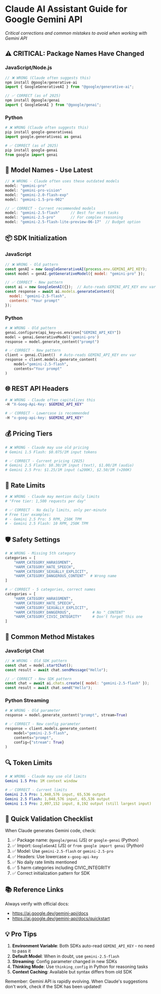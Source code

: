 # Claude AI Assistant Guide for Google Gemini API

*Critical corrections and common mistakes to avoid when working with Gemini API*

## ⚠️ CRITICAL: Package Names Have Changed

### JavaScript/Node.js
```javascript
// ❌ WRONG (Claude often suggests this)
npm install @google/generative-ai
import { GoogleGenerativeAI } from "@google/generative-ai";

// ✅ CORRECT (as of 2025)
npm install @google/genai
import { GoogleGenAI } from "@google/genai";
```

### Python
```python
# ❌ WRONG (Claude often suggests this)
pip install google-generativeai
import google.generativeai as genai

# ✅ CORRECT (as of 2025)
pip install google-genai
from google import genai
```

## 🔴 Model Names - Use Latest

```javascript
// ❌ WRONG - Claude often uses these outdated models
model: "gemini-pro"
model: "gemini-pro-vision"
model: "gemini-2.0-flash-exp"
model: "gemini-1.5-pro-002"

// ✅ CORRECT - Current recommended models
model: "gemini-2.5-flash"     // Best for most tasks
model: "gemini-2.5-pro"       // For complex reasoning
model: "gemini-2.5-flash-lite-preview-06-17"  // Budget option
```

## 📦 SDK Initialization

### JavaScript
```javascript
// ❌ WRONG - Old pattern
const genAI = new GoogleGenerativeAI(process.env.GEMINI_API_KEY);
const model = genAI.getGenerativeModel({ model: "gemini-pro" });

// ✅ CORRECT - New pattern
const ai = new GoogleGenAI({});  // Auto-reads GEMINI_API_KEY env var
const response = await ai.models.generateContent({
  model: "gemini-2.5-flash",
  contents: "Your prompt"
});
```

### Python
```python
# ❌ WRONG - Old pattern
genai.configure(api_key=os.environ["GEMINI_API_KEY"])
model = genai.GenerativeModel('gemini-pro')
response = model.generate_content("prompt")

# ✅ CORRECT - New pattern
client = genai.Client()  # Auto-reads GEMINI_API_KEY env var
response = client.models.generate_content(
    model="gemini-2.5-flash",
    contents="Your prompt"
)
```

## 🌐 REST API Headers

```bash
# ❌ WRONG - Claude often capitalizes this
-H "X-Goog-Api-Key: $GEMINI_API_KEY"

# ✅ CORRECT - Lowercase is recommended
-H "x-goog-api-key: $GEMINI_API_KEY"
```

## 💰 Pricing Tiers

```python
# ❌ WRONG - Claude may use old pricing
# Gemini 1.5 Flash: $0.075/1M input tokens

# ✅ CORRECT - Current pricing (2025)
# Gemini 2.5 Flash: $0.30/1M input (text), $1.00/1M (audio)
# Gemini 2.5 Pro: $1.25/1M input (≤200K), $2.50/1M (>200K)
```

## 🚦 Rate Limits

```python
# ❌ WRONG - Claude may mention daily limits
# "Free tier: 1,500 requests per day"

# ✅ CORRECT - No daily limits, only per-minute
# Free tier examples:
# - Gemini 2.5 Pro: 5 RPM, 250K TPM
# - Gemini 2.5 Flash: 10 RPM, 250K TPM
```

## 🛡️ Safety Settings

```python
# ❌ WRONG - Missing 5th category
categories = [
    "HARM_CATEGORY_HARASSMENT",
    "HARM_CATEGORY_HATE_SPEECH", 
    "HARM_CATEGORY_SEXUALLY_EXPLICIT",
    "HARM_CATEGORY_DANGEROUS_CONTENT"  # Wrong name
]

# ✅ CORRECT - 5 categories, correct names
categories = [
    "HARM_CATEGORY_HARASSMENT",
    "HARM_CATEGORY_HATE_SPEECH",
    "HARM_CATEGORY_SEXUALLY_EXPLICIT", 
    "HARM_CATEGORY_DANGEROUS",          # No "_CONTENT"
    "HARM_CATEGORY_CIVIC_INTEGRITY"     # Don't forget this one
]
```

## 📝 Common Method Mistakes

### JavaScript Chat
```javascript
// ❌ WRONG - Old SDK pattern
const chat = model.startChat();
const result = await chat.sendMessage("Hello");

// ✅ CORRECT - New SDK pattern
const chat = await ai.chats.create({ model: "gemini-2.5-flash" });
const result = await chat.send("Hello");
```

### Python Streaming
```python
# ❌ WRONG - Old parameter
response = model.generate_content("prompt", stream=True)

# ✅ CORRECT - New config parameter
response = client.models.generate_content(
    model="gemini-2.5-flash",
    contents="prompt",
    config={"stream": True}
)
```

## 🔍 Token Limits

```yaml
# ❌ WRONG - Claude may use old limits
Gemini 1.5 Pro: 1M context window

# ✅ CORRECT - Current limits
Gemini 2.5 Pro: 1,048,576 input, 65,536 output
Gemini 2.5 Flash: 1,048,576 input, 65,536 output
Gemini 1.5 Pro: 2,097,152 input, 8,192 output (still largest input)
```

## 🎯 Quick Validation Checklist

When Claude generates Gemini code, check:

1. ✅ Package name: `@google/genai` (JS) or `google-genai` (Python)
2. ✅ Import: `GoogleGenAI` (JS) or `from google import genai` (Python)
3. ✅ Model: Use `gemini-2.5-flash` or `gemini-2.5-pro`
4. ✅ Headers: Use lowercase `x-goog-api-key`
5. ✅ No daily rate limits mentioned
6. ✅ 5 harm categories including CIVIC_INTEGRITY
7. ✅ Correct initialization pattern for SDK

## 📚 Reference Links

Always verify with official docs:
- https://ai.google.dev/gemini-api/docs
- https://ai.google.dev/gemini-api/docs/quickstart

## 💡 Pro Tips

1. **Environment Variable**: Both SDKs auto-read `GEMINI_API_KEY` - no need to pass it
2. **Default Model**: When in doubt, use `gemini-2.5-flash`
3. **Streaming**: Config parameter changed in new SDKs
4. **Thinking Mode**: Use `thinking_config` in Python for reasoning tasks
5. **Context Caching**: Available but syntax differs from old SDK

Remember: Gemini API is rapidly evolving. When Claude's suggestions don't work, check if the SDK has been updated!